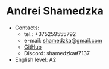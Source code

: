 # Andrei Shamedzka
* Contacts:
   * tel.: +375259555792
   * e-mail: shamedzka@gmail.com
   * [GitHub](https://github.com/shamedzka)
   * Discord: shamedzka#7137
* English level: A2